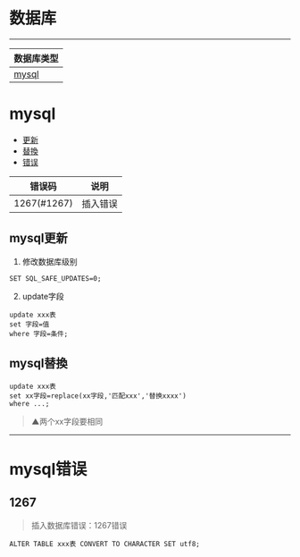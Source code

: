 # 数据库
---

数据库类型|
---|
[mysql](#mysql)|


# mysql
* [更新](#mysql更新)
* [替換](#mysql替換)
* [错误](#mysql错误)

错误码|说明
---|---
1267(#1267)| 插入错误

## mysql更新
1. 修改数据库级别
```
SET SQL_SAFE_UPDATES=0;
```
2. update字段
```
update xxx表
set 字段=值
where 字段=条件;
```

## mysql替換
```
update xxx表
set xx字段=replace(xx字段,'匹配xxx','替换xxxx')
where ...;
```
> ▲两个xx字段要相同

---
# mysql错误
## 1267
> 插入数据库错误：1267错误
```
ALTER TABLE xxx表 CONVERT TO CHARACTER SET utf8;
```
